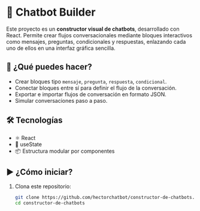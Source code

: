 # 🧠 Chatbot Builder

Este proyecto es un **constructor visual de chatbots**, desarrollado con React. Permite crear flujos conversacionales mediante bloques interactivos como mensajes, preguntas, condicionales y respuestas, enlazando cada uno de ellos en una interfaz gráfica sencilla.

## 🚀 ¿Qué puedes hacer?

- Crear bloques tipo `mensaje`, `pregunta`, `respuesta`, `condicional`.
- Conectar bloques entre sí para definir el flujo de la conversación.
- Exportar e importar flujos de conversación en formato JSON.
- Simular conversaciones paso a paso.

## 🛠️ Tecnologías

- ⚛️ React
- 💾 useState
- 📦 Estructura modular por componentes

## ▶️ ¿Cómo iniciar?

1. Clona este repositorio:
   ```bash
   git clone https://github.com/hectorchatbot/constructor-de-chatbots.git
   cd constructor-de-chatbots

